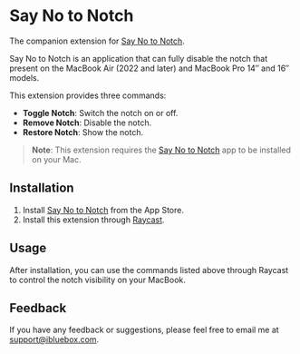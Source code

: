 # Say No to Notch

The companion extension for [Say No to Notch](https://apps.apple.com/app/say-no-to-notch/id1639306886?mt=12).

Say No to Notch is an application that can fully disable the notch that present on the MacBook Air (2022 and later) and MacBook Pro 14″ and 16″ models.

This extension provides three commands:
- **Toggle Notch**: Switch the notch on or off.
- **Remove Notch**: Disable the notch.
- **Restore Notch**: Show the notch.

> **Note**: This extension requires the [Say No to Notch](https://apps.apple.com/app/say-no-to-notch/id1639306886?mt=12) app to be installed on your Mac.

## Installation

1. Install [Say No to Notch](https://apps.apple.com/app/say-no-to-notch/id1639306886?mt=12) from the App Store.
2. Install this extension through [Raycast](https://www.raycast.com/ibluebox/say-no-to-notch).

## Usage

After installation, you can use the commands listed above through Raycast to control the notch visibility on your MacBook.

## Feedback

If you have any feedback or suggestions, please feel free to email me at [support@ibluebox.com](mailto:support@ibluebox.com).
